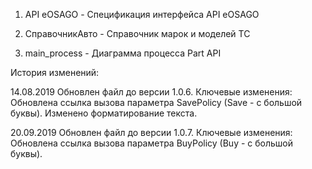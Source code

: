 1. API eOSAGO - Спецификация интерфейса API eOSAGO

2. СправочникАвто - Справочник марок и моделей ТС

3. main_process - Диаграмма процесса Part API

История изменений: 

14.08.2019 Обновлен файл до версии 1.0.6. Ключевые изменения: Обновлена ссылка вызова параметра SavePolicy (Save - с большой буквы). 
Изменено форматирование текста. 

20.09.2019 Обновлен файл до версии 1.0.7. Ключевые изменения: Обновлена ссылка вызова параметра BuyPolicy (Buy - с большой буквы). 

